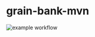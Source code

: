 # grain-bank-mvn
![example workflow](https://github.com/JanekDev/grain-bank-mvn/actions/workflows/ci.yml/badge.svg)

